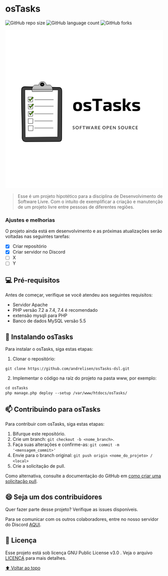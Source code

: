# osTasks

<!---Esses são exemplos. Veja https://shields.io para outras pessoas ou para personalizar este conjunto de escudos. Você pode querer incluir dependências, status do projeto e informações de licença aqui--->

![GitHub repo size](https://img.shields.io/github/repo-size/iuricode/README-template?style=for-the-badge)
![GitHub language count](https://img.shields.io/github/languages/count/iuricode/README-template?style=for-the-badge)
![GitHub forks](https://img.shields.io/github/forks/iuricode/README-template?style=for-the-badge)

<img src="logo.png" alt="Logo osTasks">

> Esse é um projeto hipotético para a disciplina de Desenvolvimento de Software Livre. Com o intuito de exemplificar a criação e manutenção de um projeto livre entre pessoas de diferentes regiões.

### Ajustes e melhorias

O projeto ainda está em desenvolvimento e as próximas atualizações serão voltadas nas seguintes tarefas:

- [x] Criar repositório
- [x] Criar servidor no Discord
- [ ]  X
- [ ]  Y

## 💻 Pré-requisitos

Antes de começar, verifique se você atendeu aos seguintes requisitos:
<!---Estes são apenas requisitos de exemplo. Adicionar, duplicar ou remover conforme necessário--->
* Servidor Apache
* PHP versão 7.2 a 7.4, 7.4 é recomendado
* extensão mysqli para PHP
* Banco de dados MySQL versão 5.5


## 🚀 Instalando osTasks

Para instalar o osTasks, siga estas etapas:

1) Clonar o repositório:
```
git clone https://github.com/andrelisen/osTasks-dsl.git
```

2) Implementar o código na raíz do projeto na pasta www, por exemplo:
```
cd osTasks
php manage.php deploy --setup /var/www/htdocs/osTasks/
```


## 📫 Contribuindo para osTasks
<!---Se o seu README for longo ou se você tiver algum processo ou etapas específicas que deseja que os contribuidores sigam, considere a criação de um arquivo CONTRIBUTING.md separado--->
Para contribuir com osTasks, siga estas etapas:

1. Bifurque este repositório.
2. Crie um branch: `git checkout -b <nome_branch>`.
3. Faça suas alterações e confirme-as: `git commit -m '<mensagem_commit>'`
4. Envie para o branch original: `git push origin <nome_do_projeto> / <local>`
5. Crie a solicitação de pull. 

Como alternativa, consulte a documentação do GitHub em [como criar uma solicitação pull](https://help.github.com/en/github/collaborating-with-issues-and-pull-requests/creating-a-pull-request).


## 😄 Seja um dos contribuidores<br>

Quer fazer parte desse projeto? Verifique as issues disponíveis.

Para se comunicar com os outros colaboradores, entre no nosso servidor do Discord [AQUI](https://discord.gg/7K4jdkPr).

## 📝 Licença

Esse projeto está sob licença GNU Public License v3.0 . Veja o arquivo [LICENÇA](LICENSE.md) para mais detalhes.

[⬆ Voltar ao topo](#osTasks)<br>
